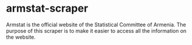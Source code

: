 # armstat-scraper
Armstat is the official website of the Statistical Committee of Armenia. The purpose of this scraper is to make it easier to access all the information on the website.
